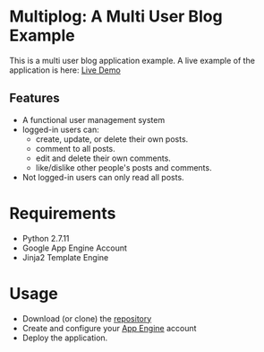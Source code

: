 # Multiplog: A Multi User Blog Example

This is a multi user blog application example. A live example of the application
is here: [Live Demo](http://multiuserblogapp.appspot.com/)

## Features

* A functional user management system
* logged-in users can:
  * create, update, or delete their own posts.
  * comment to all posts.
  * edit and delete their own comments.
  * like/dislike other people's posts and comments.
* Not logged-in users can only read all posts.

# Requirements

* Python 2.7.11
* Google App Engine Account
* Jinja2 Template Engine

# Usage

* Download (or clone) the [repository](https://github.com/sbagdat/multiuserblogapp)
* Create and configure your [App Engine](https://cloud.google.com/appengine/) account
* Deploy the application.
